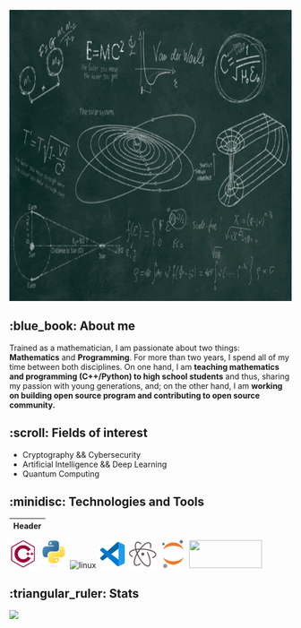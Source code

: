<p align="center"> <img src="https://github.com/AndryRafam/andryrafam/blob/main/Maths.gif" width="1400" height="520"/>
<h2> :blue_book: About me </h2>

Trained as a mathematician, I am passionate about two things: **Mathematics** and **Programming**. For more than two years, I spend all of my time between both disciplines. On one hand, I am **teaching mathematics and programming (C++/Python) to high school students** and thus, sharing my passion with young generations, and; on the other hand, I am **working on building open source program and contributing to open source community.**

<h2> :scroll: Fields of interest </h2>

* Cryptography && Cybersecurity
* Artificial Intelligence && Deep Learning
* Quantum Computing 
  
<h2> :minidisc: Technologies and Tools </h2>

| Header |
| ------ |

<p align="left"> <img src="https://github.com/devicons/devicon/blob/master/icons/cplusplus/cplusplus-line.svg" width="50" height="50"/> <img src="https://github.com/devicons/devicon/blob/master/icons/python/python-original.svg" width="50" height="50"/> <img src="https://github.com/simple-icons/simple-icons/blob/develop/icons/linux.svg" alt="linux" width="50" height="50"/> <img src="https://github.com/AndryRafam/andryrafam/blob/main/vscode.png" width="50" height="50"/> <img src="https://github.com/AndryRafam/andryrafam/blob/main/atom-original.svg" width="50" height="50"/> <img src="https://github.com/devicons/devicon/blob/master/icons/jupyter/jupyter-original.svg" width="50" height="50"> <img src="https://upload.wikimedia.org/wikipedia/commons/2/22/Crypto%2B%2B-logo.png" width="130" height="50"/>

<h2> :triangular_ruler: Stats </h2>
 
![](https://github-readme-stats.vercel.app/api?username=AndryRafam&show_icons=true&theme=tomorrow)
